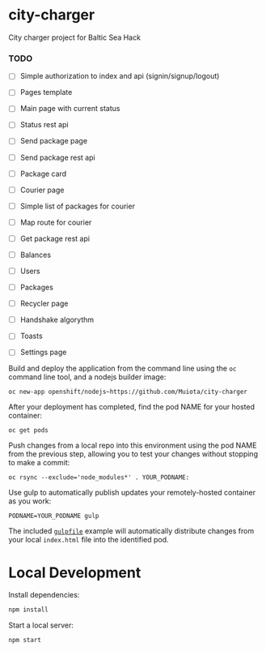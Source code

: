 # city-charger
City charger project for Baltic Sea Hack


### TODO

- [ ] Simple authorization to index and api (signin/signup/logout)
- [ ] Pages template
- [ ] Main page with current status
- [ ] Status rest api
- [ ] Send package page
- [ ] Send package rest api
- [ ] Package card
- [ ] Courier page
- [ ] Simple list of packages for courier
- [ ] Map route for courier
- [ ] Get package rest api
- [ ] Balances
- [ ] Users
- [ ] Packages
- [ ] Recycler page 
- [ ] Handshake algorythm
- [ ] Toasts
- [ ] Settings page



Build and deploy the application from the command line using the `oc` command line tool, and a nodejs builder image:

    oc new-app openshift/nodejs~https://github.com/Muiota/city-charger

After your deployment has completed, find the pod NAME for your hosted container:

    oc get pods

Push changes from a local repo into this environment using the pod NAME from the previous step, allowing you to test your changes without stopping to make a commit:

    oc rsync --exclude='node_modules*' . YOUR_PODNAME:

Use gulp to automatically publish updates your remotely-hosted container as you work:

    PODNAME=YOUR_PODNAME gulp

The included [`gulpfile`](https://github.com/Muiota/city-charger/blob/master/gulpfile.js) example will automatically distribute changes from your local `index.html` file into the identified pod.

# Local Development
Install dependencies:

```bash
npm install
```

Start a local server:

```bash
npm start
